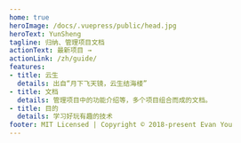 ```yaml
---
home: true
heroImage: /docs/.vuepress/public/head.jpg
heroText: YunSheng
tagline: 归纳、管理项目文档
actionText: 最新项目 →
actionLink: /zh/guide/
features:
- title: 云生
  details: 出自“月下飞天镜，云生结海楼”
- title: 文档
  details: 管理项目中的功能介绍等，多个项目组合而成的文档。
- title: 目的
  details: 学习好玩有趣的技术
footer: MIT Licensed | Copyright © 2018-present Evan You
---
```

